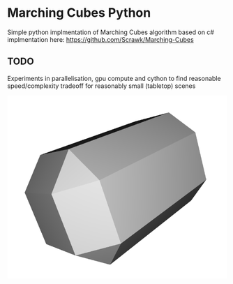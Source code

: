 # Marching Cubes Python

Simple python implmentation of Marching Cubes algorithm based on c# implmentation here: https://github.com/Scrawk/Marching-Cubes

## TODO

Experiments in parallelisation, gpu compute and cython to find reasonable speed/complexity tradeoff for reasonably small (tabletop) scenes

![example output from test.py](./test_result.png "example output from test.py")